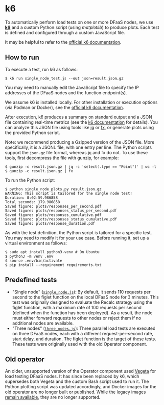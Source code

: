 # k6

To automatically perform load tests on one or more DFaaS nodes, we use
[**k6**](https://grafana.com/oss/k6/) and a custom Python script (using
*matplotlib*) to produce plots. Each test is defined and configured through a
custom JavaScript file.

It may be helpful to refer to the [official k6
documentation](https://grafana.com/docs/k6/latest/).

## How to run

To execute a test, run k6 as follows:

```console
$ k6 run single_node_test.js --out json=result.json.gz
```

You may need to manually edit the JavaScript file to specify the IP addresses of
the DFaaS nodes and the function endpoint(s).

We assume k6 is installed locally. For other installation or execution options
(via Podman or Docker), see the [official k6
documentation](https://grafana.com/docs/k6/latest/set-up/install-k6/).

After execution, k6 produces a summary on standard output and a JSON file
containing real-time metrics (see the [k6
documentation](https://grafana.com/docs/k6/latest/results-output/real-time/json/)
for details). You can analyze this JSON file using tools like
[jq](https://jqlang.org/) or [fx](https://fx.wtf/), or generate plots using the
provided Python script.

Note: we recommend producing a Gzipped version of the JSON file. More
specifically, it is a JSONL file, with one entry per line. The Python scripts
support the `json.gz` file format, whereas jq and fx do not. To use these tools,
first decompress the file with gunzip, for example:

```console
$ gunzip -c result.json.gz | jq -c 'select(.type == "Point")' | wc -l
$ gunzip -c result.json.gz | fx
```

To run the Python script:

```console
$ python single_node_plots.py result.json.gz
WARNING: This script is tailored for the single node test!
Duration: 0:02:59.986858
Total seconds: 179.986858
Saved figure: plots/responses_per_second.pdf
Saved figure: plots/responses_status_per_second.pdf
Saved figure: plots/responses_cumulative.pdf
Saved figure: plots/responses_status_cumulative.pdf
Saved figure: plots/response_duration.pdf
```

As with the test definition, the Python script is tailored for a specific test.
You may need to modify it for your use case. Before running it, set up a virtual
environment as follows:

```console
$ sudo apt install python3-venv # On Ubuntu
$ python3 -m venv .env
$ source .env/bin/activate
$ pip install --requirement requirements.txt
```

## Predefined tests

* "Single node" ([`single_node.js`](single_node.js)): By default, it sends 110
  requests per second to the figlet function on the local DFaaS node for 3
  minutes. This test was originally designed to evaluate the Recalc strategy
  using the figlet function, with a maximum rate of 100 requests per second
  (defined when the function has been deployed). As a result, the node must
  either forward requests to other nodes or reject them if no additional nodes
  are available.
* "Three nodes" ([`three_nodes.js`](three_nodes.js)): Three parallel load tests
  are executed on three DFaaS nodes, each with a different request-per-second
  rate, start delay, and duration. The figlet function is the target of these
  tests. These tests were originally used with the old Operator component.

## Old operator

An older, unsupported version of the Operator component used
[Vegeta](https://github.com/tsenart/vegeta) for load testing DFaaS nodes. It has
since been replaced by k6, which supersedes both Vegeta and the custom Bash
script used to run it. The Python plotting script was updated accordingly, and
Docker images for the old operator are no longer built or published. While the
legacy images [remain
available](https://github.com/unimib-datAI/dfaas/pkgs/container/dfaas-operator),
they are no longer supported.
